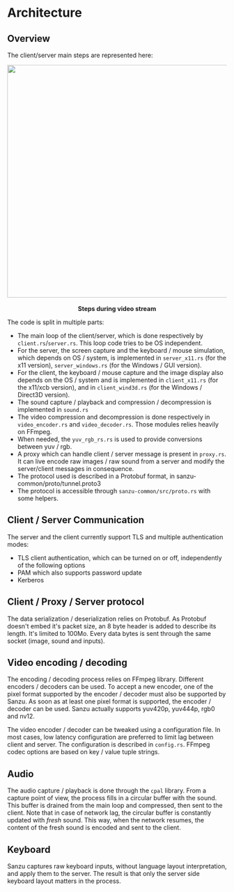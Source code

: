 # Architecture

## Overview
The client/server main steps are represented here:

<p align="center">
  <img src="imgs/steps-client-server.png" height="535px;"/>
  <br/>
  <br/>
  <b>Steps during video stream</b>
  <br/>
</p>

The code is split in multiple parts:
- The main loop of the client/server, which is done respectively by `client.rs`/`server.rs`. This loop code tries to be OS independent. 
- For the server, the screen capture and the keyboard / mouse simulation, which depends on OS / system, is implemented in `server_x11.rs` (for the x11 version), `server_windows.rs` (for the Windows / GUI version).
- For the client, the keyboard / mouse capture and the image display also depends on the OS / system and is implemented in `client_x11.rs` (for the x11/xcb version), and in `client_wind3d.rs` (for the Windows / Direct3D version).
- The sound capture / playback and compression / decompression is implemented in `sound.rs`
- The video compression and decompression is done respectively in `video_encoder.rs` and `video_decoder.rs`. Those modules relies heavily on FFmpeg. 
- When needed, the `yuv_rgb_rs.rs` is used to provide conversions between yuv / rgb.
- A proxy which can handle client / server message is present in `proxy.rs`. It can live encode raw images / raw sound from a server and modify the server/client messages in consequence.
- The protocol used is described in a Protobuf format, in sanzu-common/proto/tunnel.proto3
- The protocol is accessible through `sanzu-common/src/proto.rs` with some helpers.


## Client / Server Communication
The server and the client currently support TLS and multiple authentication modes:
- TLS client authentication, which can be turned on or off, independently of the following options
- PAM which also supports password update
- Kerberos

## Client / Proxy / Server protocol
The data serialization / deserialization relies on Protobuf. As Protobuf doesn't embed it's packet size, an 8 byte header is added to describe its length. It's limited to 100Mo. Every data bytes is sent through the same socket (image, sound and inputs).

## Video encoding / decoding
The encoding / decoding process relies on FFmpeg library. Different encoders / decoders can be used. To accept a new encoder, one of the pixel format supported by the encoder / decoder must also be supported by Sanzu. As soon as at least one pixel format is supported, the encoder / decoder can be used. Sanzu actually supports yuv420p, yuv444p, rgb0 and nv12.

The video encoder / decoder can be tweaked using a configuration file. In most cases, low latency configuration are preferred to limit lag between client and server. The configuration is described in `config.rs`. FFmpeg codec options are based on key / value tuple strings.

## Audio
The audio capture / playback is done through the `cpal` library. From a capture point of view, the process fills in a circular buffer with the sound. This buffer is drained from the main loop and compressed, then sent to the client. Note that in case of network lag, the circular buffer is constantly updated with *fresh* sound. This way, when the network resumes, the content of the fresh sound is encoded and sent to the client.

## Keyboard
Sanzu captures raw keyboard inputs, without language layout interpretation, and apply them to the server. The result is that only the server side keyboard layout matters in the process.

